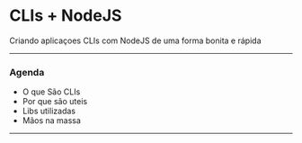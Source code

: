 # CLIs + NodeJS
Criando aplicaçoes CLIs com NodeJS de uma forma bonita e rápida

---

### Agenda
- O que São CLIs
- Por que são uteis
- Libs utilizadas
- Mãos na massa

---
